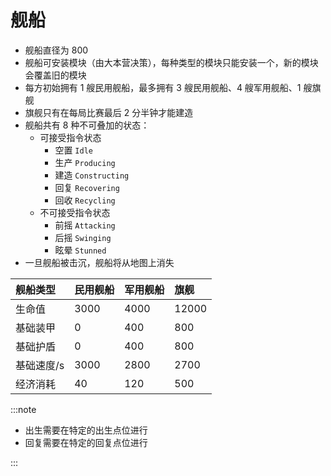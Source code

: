 # 舰船

- 舰船直径为 800
- 舰船可安装模块（由大本营决策），每种类型的模块只能安装一个，新的模块会覆盖旧的模块
- 每方初始拥有 1 艘民用舰船，最多拥有 3 艘民用舰船、4 艘军用舰船、1 艘旗舰
- 旗舰只有在每局比赛最后 2 分半钟才能建造
- 舰船共有 8 种不可叠加的状态：
  - 可接受指令状态
    - 空置 `Idle`
    - 生产 `Producing`
    - 建造 `Constructing`
    - 回复 `Recovering`
    - 回收 `Recycling`
  - 不可接受指令状态
    - 前摇 `Attacking`
    - 后摇 `Swinging`
    - 眩晕 `Stunned`
- 一旦舰船被击沉，舰船将从地图上消失

| 舰船类型   | 民用舰船 | 军用舰船 | 旗舰  |
| :--------- | :------- | :------- | :---- |
| 生命值     | 3000     | 4000     | 12000 |
| 基础装甲   | 0        | 400      | 800   |
| 基础护盾   | 0        | 400      | 800   |
| 基础速度/s | 3000     | 2800     | 2700  |
| 经济消耗   | 40       | 120      | 500   |

:::note

- 出生需要在特定的出生点位进行
- 回复需要在特定的回复点位进行

:::